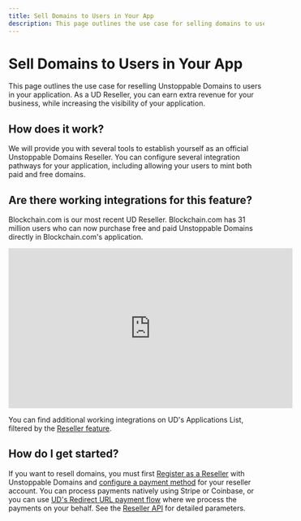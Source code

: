 ```yaml
---
title: Sell Domains to Users in Your App
description: This page outlines the use case for selling domains to users in your application.
---
```


# Sell Domains to Users in Your App

This page outlines the use case for reselling Unstoppable Domains to users in your application. As a UD Reseller, you can earn extra revenue for your business, while increasing the visibility of your application.

## How does it work?

We will provide you with several tools to establish yourself as an official Unstoppable Domains Reseller. You can configure several integration pathways for your application, including allowing your users to mint both paid and free domains.

## Are there working integrations for this feature?

Blockchain.com is our most recent UD Reseller. Blockchain.com has 31 million users who can now purchase free and paid Unstoppable Domains directly in Blockchain.com's application.

<iframe width="560" height="315" src="https://www.youtube.com/embed/fmRlMRHC81Y" title="YouTube video player" frameborder="0" allow="accelerometer; autoplay; clipboard-write; encrypted-media; gyroscope; picture-in-picture" allowfullscreen></iframe>

You can find additional working integrations on UD's Applications List, filtered by the [Reseller feature](https://unstoppabledomains.com/apps?filters=4).

## How do I get started?

If you want to resell domains, you must first [Register as a Reseller](../reseller/index.md) with Unstoppable Domains and [configure a payment method](../reseller/reseller-integration-guides/reseller-pathways.md) for your reseller account. You can process payments natively using Stripe or Coinbase, or you can use [UD's Redirect URL payment flow](../reseller/reseller-integration-guides/redirect-url-payments.md) where we process the payments on your behalf. See the [Reseller API](../openapi/reference/) for detailed parameters.
